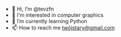 - 👋 Hi, I’m @tevzfn
- 👀 I'm interested in computer graphics
- 🌱 I’m currently learning Python
- 📫 How to reach me twójstary@gmail.com

<!---
tevzfn/tevzfn is a ✨ special ✨ repository because its `README.md` (this file) appears on your GitHub profile.
You can click the Preview link to take a look at your changes.
--->
